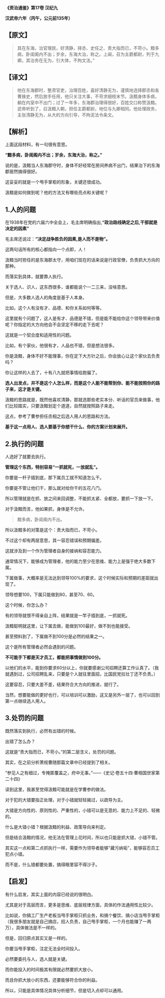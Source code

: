 **《资治通鉴》第17卷 汉纪九**

**汉武帝六年（丙午，公元前135年）**

## **【原文】**

> 其在东海，治官理民，好清静，择丞、史任之、责大指而已，不苛小。黯多病，卧闺阁内不出；岁余，东海大治，称之。上闻，召为主爵都尉，列于九卿。其治务在无为，引大体，不拘文法。”

## **【译文】**

> 他在东海郡时，整肃官吏，治理百姓，喜好清静无为，谨慎地选择郡丞和各曹掾史，然后放手任用，他只关注大事，不苛求细枝末节。汲黯身体多病，躺在内室中不出门；过了一年多，东海郡治理得很好，百姓交口称赞汲黯。武帝听到了，召汲黯入朝，担任主爵都尉，地位与九卿相同。他处理政务，主张清静无为，从大的方向引导，不拘泥法令条文。

## **【解析】** 

上面这段材料，有一句很有意思。

**“黯多病，卧闺阁内不出；岁余，东海大治，称之。”**

说的是，汲黯当人东海郡守时，身体不好经常在房间养病不出门，结果治下的东海郡居然搞得很好。

这妥妥的就是一个甩手掌柜的形象，关键还很成功。

汲黯是如何做到呢？他的方法又有哪些亮点和关键呢？ 

## 1.人的问题

在1938年在党的六届六中全会上，毛主席明确指出,**“政治路线确定之后,干部就是决定的因素”**

毛主席还说过：**“决定战争胜负的因素,是人而不是物”。**

这两句话所有的核心都指向一个点即，人！

汲黯当时担任的是东海郡太守，用咱们现在的话来说是行政官僚，负责抓大方向的那种。

而落实到具体，就要靠人执行。

关于选人、识人，这东西很多，谁都能说个一二三来，没啥意思。

但是，大多数人选人的角度是基于人本身。

比如，这个人有没有才、品德、和你关系如何等等。

这里就有个问题了，这人是有才、品德是不错，但是能不能给你这个领导带来价值呢？你指定的大方向他会不会坚定不移的走下去呢？

这就是一个契合度和适用性的问题。

比如，有个家伙，他很有才，人品也不错，但是想法很多。

你是汲黯，身体不好不能理事，你在定下大方针之后，你会放心让这个家伙去负责吗？

你让这样的人去了，十有八九就把事情给跑偏了。

**选人出发点，并不是这个人怎么样，而是这个人能不能帮到你、能不能按照你的路子来，这才是关键。**

汲黯的思路就是，既然他喜欢清静，那就选那些老实本分、听话的官员来做事，他们比较踏实，只要汲黯划定个道道，自然就按照路子来走。

这点，参考了曹参担任丞相之后选人用人的思路和方法。

**基于这一点用人、选人要基于你想干什么、你的方案计划来展开。** 

## **2.执行的问题**

人选好了就要去执行。

**管理这个东西，特别容易“一抓就死，一放就乱”。**

你要是一杆子插到底，那下属员工就不知道怎么干。

你要是不管让他们干，那么就对给你干的五花八门。

所以管理就是在抓、放之间来回调整，不能抓太紧、全都放，要抓一下放一下。

对于汲黯而言，他如果抓，身体是不允许。

> 黯多病，卧闺阁内不出。

所以汲黯多的对策是这个：责大指而已，不苛小。

不过这个却有两层意思，其一容忍错误和预期偏差。

这就涉及到一个作为管理者自身的接纳和容忍能力。

通常情况下，能够成为管理者，他的能力至少在思维、能力上是强于绝大多数下属。

下属做事，大概率是无法达到领导100%的要求，这个时候实际和预期的差距就出现了。

领导想要100，下属只能做到80，甚至70、60。

这个时候，你怎么办？

有的领导就恨不得亲自上阵，结果就是一竿子插到底，一抓就死。

汲黯聪明就这里，让下属去做，能做到100最好，做不到也能接受。

甚至预料到了，下属做不到100分是必然的结果之一。

这个是所有管理者必然会遇到的问题。

**不可能手下都是天才员工，都能把事情做到100分。**

以他们的水平，能到你要求60分以上，你就要感谢公司招聘还算工作认真了。（我就遇到过，公司招聘乱来，只要是个人就往里面招，比国民党拉壮丁还不负责。）

这要容忍，只要大差不差，结果符合大方向的推进，就行了。

当然，想要能做的更好也行，可以培训可以激励，这又是另外一层了，也可以回到第一点继续选人用人。 

## **3.处罚的问题**

既然落实到执行，必然有出错的时候。

出错了怎么办？

这就是“责大指而已，不苛小。”的第二层含义，处罚的问题。

其实，在之前分析萧规曹随那篇文章中已经提到了相关。

“参见人之有细过，专掩匿覆盖之，府中无事。”——《史记·卷五十四·曹相国世家第二十四》

读到这里，我甚至觉得汲黯可能就是在学曹参的做法。

对于犯的大错要指正处理，对于小错就轻轻揭过，以疏导为主。

大错是方向性的、原则性的、严重性的，小错可以是无意的、能力上不足的、轻微的。

什么是大错小错？根据汲黯的利益、政策导向来判定。

但是结合汲黯的情况，他无法在管理上花时间，所以也只能是抓大错，小错不管。

其实这一点和第二点抓执行一样，需要作为领导者能够"藏污纳垢”，能够容忍员工犯点小错。

而不是，什么错都要处置，搞得眼里容不得沙子。  

## **【启发】**

有什么启发，其实上面的内容已经说的很明白。

尤其是对于高层而言，更多是思维、底层规律方面，具体的作法通用性比较少。

比如说，你搞工厂生产老板当甩手掌柜只抓业务，和搞个餐饮、搞小店当甩手掌柜（我很多朋友就是自己搞店，招人负责，自己甩手掌柜，一个月也能赚了一两万），具体做法是不一样的。

但是，回归原点其实又是一样的。

你要当甩手掌柜，注定无法全时间投入。

必然要委托与人，选人就是关键。

而你能投入的时间极其有限就必然要抓大放小。



而且你抓大放小的东西，还要能够符合你的利益。

所以，只能是具体情况具体分析细节，但是切入点却可以通用。